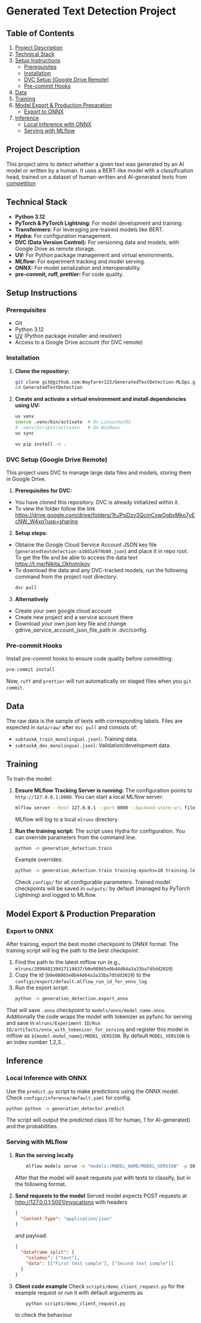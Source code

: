 # Generated Text Detection Project

## Table of Contents

1.  [Project Description](#project-description)
2.  [Technical Stack](#technical-stack)
3.  [Setup Instructions](#setup-instructions)
    - [Prerequisites](#prerequisites)
    - [Installation](#installation)
    - [DVC Setup (Google Drive Remote)](#dvc-setup-google-drive-remote)
    - [Pre-commit Hooks](#pre-commit-hooks)
4.  [Data](#data)
5.  [Training](#training)
6.  [Model Export & Production Preparation](#model-export--production-preparation)
    - [Export to ONNX](#export-to-onnx)
7.  [Inference](#inference)
    - [Local Inference with ONNX](#local-inference-with-onnx)
    - [Serving with MLflow](#serving-with-mlflow)

## Project Description

This project aims to detect whether a given text was generated by an AI model or written by a human. It uses a BERT-like model with a classification head, trained on a dataset of human-written and AI-generated texts from [competition](https://github.com/mbzuai-nlp/SemEval2024-task8?tab=readme-ov-file#news)

## Technical Stack

- **Python 3.12**
- **PyTorch & PyTorch Lightning:** For model development and training.
- **Transformers:** For leveraging pre-trained models like BERT.
- **Hydra:** For configuration management.
- **DVC (Data Version Control):** For versioning data and models, with Google Drive as remote storage.
- **UV:** For Python package management and virtual environments.
- **MLflow:** For experiment tracking and model serving.
- **ONNX:** For model serialization and interoperability.
- **pre-commit, ruff, prettier:** For code quality.

## Setup Instructions

### Prerequisites

- Git
- Python 3.12
- [UV](https://github.com/astral-sh/uv) (Python package installer and resolver)
- Access to a Google Drive account (for DVC remote)

### Installation

1.  **Clone the repository:**

    ```bash
    git clone git@github.com:Wayfarer123/GeneratedTextDetection-MLOps.git
    cd GeneratedTextDetection
    ```

2.  **Create and activate a virtual environment and install dependencies using UV:**

    ```bash
    uv venv
    source .venv/bin/activate  # On Linux/macOS
    # .venv\Scripts\activate   # On Windows
    uv sync

    uv pip install -e .
    ```

### DVC Setup (Google Drive Remote)

This project uses DVC to manage large data files and models, storing them in Google Drive.

1.  **Prerequisites for DVC:**

- You have cloned this repository. DVC is already initialized within it.
- To view the folder follow the link https://drive.google.com/drive/folders/1hJPpDzv3QcmCxwOobvMko7yEcNW_W4xq?usp=sharing

2.  **Setup steps:**

- Obtaine the Google Cloud Service Account JSON key file (`generatedtextdetection-a38d1a979b00.json`) and place it in repo root. To get the file and be able to access the data text https://t.me/Nikita_Okhotnikov
- To download the data and any DVC-tracked models, run the following command from the project root directory:
  ```bash
  dvc pull
  ```

3.  **Alternatively**

- Create your own google cloud account
- Create new project and a service account there
- Download your own json key file and change gdrive_service_account_json_file_path in .dvc/config.

### Pre-commit Hooks

Install pre-commit hooks to ensure code quality before committing:

```bash
pre-commit install
```

Now, `ruff` and `prettier` will run automatically on staged files when you `git commit`.

## Data

The raw data is the sample of texts with corresponding labels. Files are expected in `data/raw/` after `dvc pull` and consists of:

- `subtaskA_train_monolingual.jsonl`: Training data.
- `subtaskA_dev_monolingual.jsonl`: Validation/development data.

## Training

To train the model:

1.  **Ensure MLflow Tracking Server is running:**
    The configuration points to `http://127.0.0.1:8080`. You can start a local MLflow server:

    ```bash
    mlflow server --host 127.0.0.1 --port 8080 --backend-store-uri file:./mlruns --default-artifact-root file:./mlruns
    ```

    MLflow will log to a local `mlruns` directory.

2.  **Run the training script:**
    The script uses Hydra for configuration. You can override parameters from the command line.
    ```bash
    python -m generation_detection.train
    ```
    Example overrides:
    ```bash
    python -m generation_detection.train training.epochs=10 training.learning_rate=1e-5 data.batch_size=64
    ```
    Check `configs/` for all configurable parameters. Trained model checkpoints will be saved in `outputs/` by default (managed by PyTorch Lightning) and logged to MLflow.

## Model Export & Production Preparation

### Export to ONNX

After training, export the best model checkpoint to ONNX format. The training script will log the path to the best checkpoint.

1.  Find the path to the latest mlflow run (e.g., `mlruns/289040139417110437/b0e08865e0b44d64a3a33ba7d5dd2029`)
2.  Copy the id (`b0e08865e0b44d64a3a33ba7d5dd2029`) to the `configs/export/default.mlflow_run_id_for_onnx_log`
3.  Run the export script:
    ```bash
    python -m generation_detection.export_onnx
    ```

That will save `.onnx` checkpoint to `models/onnx/model_name.onnx`. Additionally the code wraps the model with tokenizer as pyfunc for serving and save in `mlruns/Experiment ID/Run ID/artifacts/onnx_with_tokenizer_for_serving` and register this model in mlflow as `${model.model_name}/MODEL_VERSION`. By default `MODEL_VERSION` is an index number 1,2,3...

## Inference

### Local Inference with ONNX

Use the `predict.py` script to make predictions using the ONNX model. Check `configs/inference/default.yaml` for config.

```bash
python python -m generation_detector.predict
```

The script will output the predicted class (0 for human, 1 for AI-generated) and the probabilities.

### Serving with MLflow

1.  **Run the serving locally**
    ```bash
        mlflow models serve -m "models:/MODEL_NAME/MODEL_VERSION" -p 5001 --env-manager local
    ```
    After that the model will await requests just with texts to classify, but in the following format.
2.  **Send requests to the model**
    Served model expects POST requests at http://127.0.0.1:5001/invocations with headers

    ```json
    {
      "Content-Type": "application/json"
    }
    ```

    and payload:

    ```json
    {
      "dataframe_split": {
        "columns": ["text"],
        "data": [["First text sample"], ["Second text sample"]]
      }
    }
    ```

3.  **Client code example**
    Check `scripts/demo_client_request.py` for the example request or run it with default arguments as
    ```bash
        python scripts/demo_client_request.py
    ```
    to check the behaviour
